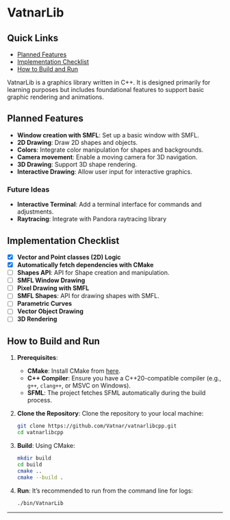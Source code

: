 # VatnarLib
## Quick Links
- [Planned Features](#planned-features)
- [Implementation Checklist](#implementation-checklist)
- [How to Build and Run](#how-to-build-and-run)

VatnarLib is a graphics library written in C++.
It is designed primarily for learning purposes 
but includes foundational features to support 
basic graphic rendering and animations.


## Planned Features
- **Window creation with SMFL**: Set up a basic window with SMFL.
- **2D Drawing**: Draw 2D shapes and objects.
- **Colors**: Integrate color manipulation for shapes and backgrounds.
- **Camera movement**: Enable a moving camera for 3D navigation.
- **3D Drawing**: Support 3D shape rendering.
- **Interactive Drawing**: Allow user input for interactive graphics.

### Future Ideas
- **Interactive Terminal**: Add a terminal interface for commands and adjustments.
- **Raytracing**: Integrate with Pandora raytracing library

## Implementation Checklist
- [x] **Vector and Point classes (2D) Logic**
- [X] **Automatically fetch dependencies with CMake**
- [ ] **Shapes API**: API for Shape creation and manipulation.
- [ ] **SMFL Window Drawing**
- [ ] **Pixel Drawing with SMFL**
- [ ] **SMFL Shapes**: API for drawing shapes with SMFL.
- [ ] **Parametric Curves**
- [ ] **Vector Object Drawing**
- [ ] **3D Rendering**

## How to Build and Run

1. **Prerequisites**:
    - **CMake**: Install CMake from [here](https://cmake.org/download/).
    - **C++ Compiler**: Ensure you have a C++20-compatible compiler (e.g., `g++`, `clang++`, or MSVC on Windows).
    - **SFML**: The project fetches SFML automatically during the build process.

2. **Clone the Repository**:
   Clone the repository to your local machine:
    ```bash
    git clone https://github.com/Vatnar/vatnarlibcpp.git
    cd vatnarlibcpp
    ```

3. **Build**:
   Using CMake:
    ```bash
    mkdir build
    cd build
    cmake ..
    cmake --build .
    ```

4. **Run**:
   It’s recommended to run from the command line for logs:
    ```bash
    ./bin/VatnarLib
    ```

---
